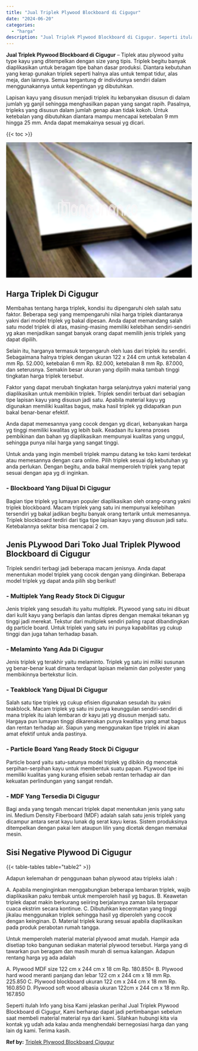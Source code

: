 ```yaml
---
title: "Jual Triplek Plywood Blockboard di Cigugur"
date: "2024-06-20"
categories: 
  - "harga"
description: "Jual Triplek Plywood Blockboard di Cigugur. Seperti itulah Info yang bisa Kami jelaskan perihal Jual Triplek Plywood Blockboard di Cigugur, Kami berharap dap..."
---
```


**Jual Triplek Plywood Blockboard di Cigugur** – Tiplek atau plywood yaitu type kayu yang ditempelkan dengan size yang tipis. Triplek begitu banyak diaplikasikan untuk beragam tipe bahan dasar produksi. Diantara kebutuhan yang kerap gunakan triplek seperti halnya alas untuk tempat tidur, alas meja, dan lainnya. Semua tergantung dr individunya sendiri dalam menggunakannya untuk kepentingan yg dibutuhkan.

Lapisan kayu yang disusun menjadi triplek itu kebanyakan disusun di dalam jumlah yg ganjil sehingga menghasilkan papan yang sangat rapih. Pasalnya, tripleks yang disusun dalam jumlah genap akan tidak kokoh. Untuk ketebalan yang dibutuhkan diantara mampu mencapai ketebalan 9 mm hingga 25 mm. Anda dapat memakainya sesuai yg dicari.

{{< toc >}}

![Jual Triplek Plywood Blockboard di Cigugur](/images/jual-triplek-murah-26.png)

## Harga Triplek Di Cigugur

Membahas tentang harga triplek, kondisi itu dipengaruhi oleh salah satu faktor. Beberapa segi yang mempengaruhi nilai harga triplek diantaranya yakni dari model triplek yg bakal dipesan. Anda dapat memandang salah satu model triplek di atas, masing-masing memiliki kelebihan sendiri-sendiri yg akan menjadikan sangat banyak orang dapat memilih jenis triplek yang dapat dipilih.

Selain itu, harganya termasuk terpengaruh oleh luas dari triplek itu sendiri. Sebagaimana halnya triplek dengan ukuran 122 x 244 cm untuk ketebalan 4 mm Rp. 52.000, ketebalan 6 mm Rp. 82.000, ketebalan 8 mm Rp. 87.000, dan seterusnya. Semakin besar ukuran yang dipilih maka tambah tinggi tingkatan harga triplek tersebut.

Faktor yang dapat merubah tingkatan harga selanjutnya yakni material yang diaplikasikan untuk membikin triplek. Triplek sendiri terbuat dari sebagian tipe lapisan kayu yang disusun jadi satu. Apabila material kayu yg digunakan memiliki kualitas bagus, maka hasil triplek yg didapatkan pun bakal benar-benar efektif.

Anda dapat memesannya yang cocok dengan yg dicari, kebanyakan harga yg tinggi memiliki kwalitas yg lebih baik. Keadaan itu karena proses pembikinan dan bahan yg diaplikasikan mempunyai kualitas yang unggul, sehingga punya nilai harga yang sangat tinggi.

Untuk anda yang ingin membeli triplek mampu datang ke toko kami terdekat atau memesannya dengan cara online. Pilih triplek sesuai dg kebutuhan yg anda perlukan. Dengan begitu, anda bakal memperoleh triplek yang tepat sesuai dengan apa yg di inginkan.

### \- Blockboard Yang Dijual Di Cigugur

Bagian tipe triplek yg lumayan populer diaplikasikan oleh orang-orang yakni triplek blockboard. Macam triplek yang satu ini mempunyai kelebihan tersendiri yg bakal jadikan begitu banyak orang tertarik untuk memesannya. Triplek blockboard terdiri dari tiga tipe lapisan kayu yang disusun jadi satu. Ketebalannya sekitar bisa mencapai 2 cm.

## Jenis PLywood Dari Toko Jual Triplek Plywood Blockboard di Cigugur

Triplek sendiri terbagi jadi beberapa macam jenisnya. Anda dapat menentukan model triplek yang cocok dengan yang diinginkan. Beberapa model triplek yg dapat anda pilih sbg berikut!

### \- Multiplek Yang Ready Stock Di Cigugur

Jenis triplek yang sesudah itu yaitu multiplek. PLywood yang satu ini dibuat dari kulit kayu yang berlapis dan lantas dipres dengan memakai tekanan yg tinggi jadi merekat. Tekstur dari multiplek sendiri paling rapat dibandingkan dg particle board. Untuk triplek yang satu ini punya kapabilitas yg cukup tinggi dan juga tahan terhadap basah.

### \- Melaminto Yang Ada Di Cigugur

Jenis triplek yg terakhir yaitu melaminto. Triplek yg satu ini miliki susunan yg benar-benar kuat dimana terdapat lapisan melamin dan polyester yang membikinnya bertekstur licin.

### \- Teakblock Yang Dijual Di Cigugur

Salah satu tipe triplek yg cukup efisien digunakan sesudah itu yakni teakblock. Macam triplek yg satu ini punya keunggulan sendiri-sendiri di mana triplek itu ialah lembaran dr kayu jati yg disusun menjadi satu. Hargaya pun lumayan tinggi dikarenakan punya kwalitas yang amat bagus dan rentan terhadap air. Siapun yang menggunakan tipe triplek ini akan amat efektif untuk anda pastinya.

### \- Particle Board Yang Ready Stock Di Cigugur

Particle board yaitu satu-satunya model triplek yg dibikin dg mencetak serpihan-serpihan kayu untuk membentuk suatu papan. PLywood tipe ini memiliki kualitas yang kurang efisien sebab rentan terhadap air dan kekuatan perlindungan yang sangat rendah.

### \- MDF Yang Tersedia Di Cigugur

Bagi anda yang tengah mencari triplek dapat menentukan jenis yang satu ini. Medium Density Fiberboard (MDF) adalah salah satu jenis triplek yang dicampur antara serat kayu lunak dg serat kayu keras. Sistem produksinya ditempelkan dengan pakai lem ataupun lilin yang dicetak dengan memakai mesin.

## Sisi Negative Plywood Di Cigugur

{{< table-tables table="table2" >}}

Adapun kelemahan dr penggunaan bahan plywood atau tripleks ialah :

A. Apabila menginginkan menggabungkan beberapa lembaran triplek, wajib diaplikasikan paku tembak untuk memperoleh hasil yg bagus. B. Keawetan triplek dapat makin berkurang seiiring berjalannya zaman bila terpapar cuaca ekstrim secara kontinue. C. Dibutuhkan kecermatan yang tinggi jikalau menggunakan triplek sehingga hasil yg diperoleh yang cocok dengan keinginan. D. Material triplek kurang sesuai apabila diaplikasikan pada produk perabotan rumah tangga.

Untuk memperoleh material material plywood amat mudah. Hampir ada disetiap toko bangunan sediakan material plywood tersebut. Harga yang di tawarkan pun beragam dan masih murah di semua kalangan. Adapun rentang harga yg ada adalah

A. Plywood MDF size 122 cm x 244 cm x 18 cm Rp. 180.850< B. Plywood hard wood meranti panjang dan lebar 122 cm x 244 cm x 18 mm Rp. 225.850 C. Plywood blockboard ukuran 122 cm x 244 cm x 18 mm Rp. 160.850 D. Plywood soft wood albasia ukuran 122cm x 244 cm x 18 mm Rp. 167.850

Seperti itulah Info yang bisa Kami jelaskan perihal Jual Triplek Plywood Blockboard di Cigugur, Kami berharap dapat jadi pertimbangan sebelum saat membeli material material nya dari kami. Silahkan hubungi kita via kontak yg udah ada kalau anda menghendaki bernegosiasi harga dan yang lain dg kami. Terima kasih.

**Ref by:** [Triplek Plywood Blockboard Cigugur](https://id.wikipedia.org/wiki/Triplek)
